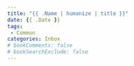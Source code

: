 ```yaml
---
title: "{{ .Name | humanize | title }}"
date: {{ .Date }}
tags: 
 - Common
categories: Inbox
# bookComments: false
# bookSearchExclude: false
---
```

